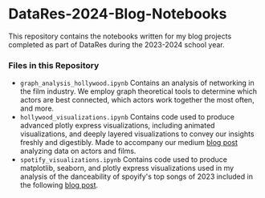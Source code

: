 # DataRes-2024-Blog-Notebooks
This repository contains the notebooks written for my blog projects completed as part of DataRes during the 2023-2024 school year.

### Files in this Repository
* ```graph_analysis_hollywood.ipynb``` Contains an analysis of networking in the film industry. We employ graph theoretical tools to determine which actors are best connected, which actors work together the most often, and more.
* ```hollywood_visualizations.ipynb``` Contains code used to produce advanced plotly express visualizations, including animated visualizations, and deeply layered visualizations to convey our insights freshly and digestibly. Made to accompany our medium [blog post](https://ucladatares.medium.com/behind-the-scenes-unraveling-the-mysteries-of-the-film-industry-87b0bd31c369) analyzing data on actors and films.
* ```spotify_visualizations.ipynb``` Contains code used to produce matplotlib, seaborn, and plotly express visualizations used in my analysis of the danceability of spoyify's top songs of 2023 included in the following [blog post](https://ucladatares.medium.com/what-are-successful-spotify-songs-made-of-3571bee2f510).
